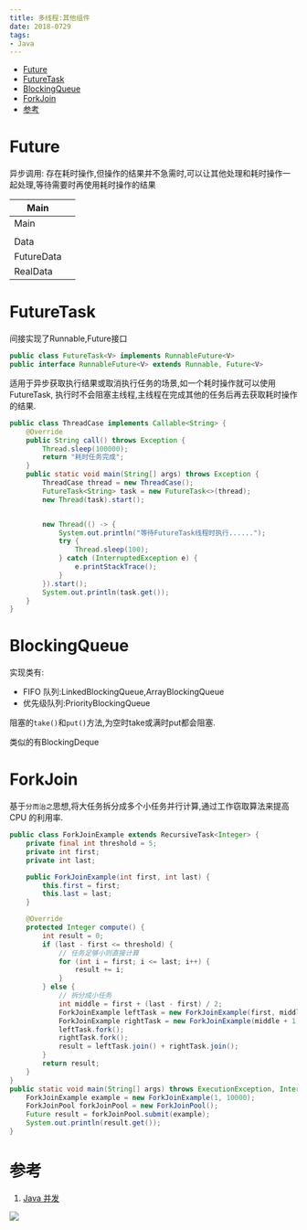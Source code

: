 ```yaml
---
title: 多线程:其他组件
date: 2018-0729
tags:
- Java
---
```

<!-- TOC -->

- [Future](#future)
- [FutureTask](#futuretask)
- [BlockingQueue](#blockingqueue)
- [ForkJoin](#forkjoin)
- [参考](#参考)

<!-- /TOC -->

# Future

异步调用: 存在耗时操作,但操作的结果并不急需时,可以让其他处理和耗时操作一起处理,等待需要时再使用耗时操作的结果

| Main       |      |
| ---------- | ---- |
| Main       |      |
|            |      |
| Data       |      |
| FutureData |      |
| RealData   |      |

# FutureTask

间接实现了Runnable,Future接口
```Java
public class FutureTask<V> implements RunnableFuture<V>
public interface RunnableFuture<V> extends Runnable, Future<V>
```

适用于异步获取执行结果或取消执行任务的场景,如一个耗时操作就可以使用FutureTask,
执行时不会阻塞主线程,主线程在完成其他的任务后再去获取耗时操作的结果.
```Java
public class ThreadCase implements Callable<String> {
    @Override
    public String call() throws Exception {
        Thread.sleep(100000);
        return "耗时任务完成";
    }
    public static void main(String[] args) throws Exception {
        ThreadCase thread = new ThreadCase();
        FutureTask<String> task = new FutureTask<>(thread);
        new Thread(task).start();


        new Thread(() -> {
            System.out.println("等待FutureTask线程时执行......");
            try {
                Thread.sleep(100);
            } catch (InterruptedException e) {
                e.printStackTrace();
            }
        }).start();
        System.out.println(task.get());
    }
}
```

# BlockingQueue

实现类有:

* FIFO 队列:LinkedBlockingQueue,ArrayBlockingQueue
* 优先级队列:PriorityBlockingQueue

阻塞的`take()`和`put()`方法,为空时take或满时put都会阻塞.

类似的有BlockingDeque

# ForkJoin

基于`分而治之`思想,将大任务拆分成多个小任务并行计算,通过工作窃取算法来提高 CPU 的利用率.

```Java
public class ForkJoinExample extends RecursiveTask<Integer> {
    private final int threshold = 5;
    private int first;
    private int last;

    public ForkJoinExample(int first, int last) {
        this.first = first;
        this.last = last;
    }

    @Override
    protected Integer compute() {
        int result = 0;
        if (last - first <= threshold) {
            // 任务足够小则直接计算
            for (int i = first; i <= last; i++) {
                result += i;
            }
        } else {
            // 拆分成小任务
            int middle = first + (last - first) / 2;
            ForkJoinExample leftTask = new ForkJoinExample(first, middle);
            ForkJoinExample rightTask = new ForkJoinExample(middle + 1, last);
            leftTask.fork();
            rightTask.fork();
            result = leftTask.join() + rightTask.join();
        }
        return result;
    }
}
public static void main(String[] args) throws ExecutionException, InterruptedException {
    ForkJoinExample example = new ForkJoinExample(1, 10000);
    ForkJoinPool forkJoinPool = new ForkJoinPool();
    Future result = forkJoinPool.submit(example);
    System.out.println(result.get());
}
```

# 参考

1. [Java 并发](https://github.com/CyC2018/Interview-Notebook/blob/master/notes/Java%20%E5%B9%B6%E5%8F%91.md)

[![](https://static.segmentfault.com/v-5b1df2a7/global/img/creativecommons-cc.svg)](https://creativecommons.org/licenses/by-nc-nd/4.0/)
